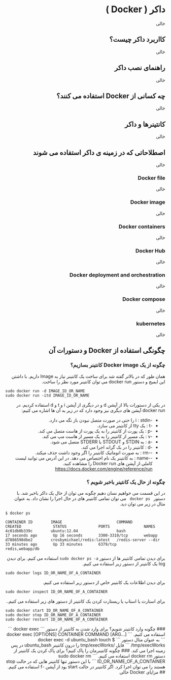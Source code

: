 <div dir = 'rtl'>

# داکر ( Docker )
خالی
## کااربرد داکر چیست؟
خالی
## راهنمای نصب داکر
خالی
## چه کسانی از Docker استفاده می کنند؟
خالی
## کانتینرها و داکر
خالی
## اصطلاحاتی که در زمینه ی داکر استفاده می شوند
خالی
### Docker file
خالی
### Docker image
خالی
### Docker containers
خالی
### Docker Hub
خالی
### Docker deployment and orchestration
خالی
### Docker compose
خالی
### kubernetes
خالی
## چگونگی استفاده از Docker و دستورات آن
### چگونه از یک Docker image کانتینر بسازیم؟
همان طور که در بالاتر گفته شد برای ساخت یک کانتینر نیاز به Image داریم. با داشتن این ایمیج و دستور docker run می توان کانتینر مورد نظر را ساخت.

<div dir = 'ltr'>
  
```
sudo docker run -d IMAGE_ID_OR_NAME
sudo docker run -itd IMAGE_ID_OR_NAME
```
</div>

در یکی از دستورات بالا از آپشن d و در دیگری از آپشن i و t و d استفاده کردیم. در docker run آپشن های دیگری نیز وجود دارد که در زیر به آن ها اشاره می کنیم:
  - -i : stdin را حتی در صورت متصل نبودن باز نگه می دارد.
  - -t : یک tty از کانتینر می سازد.
  - -p : یک پورت از کانتینر را به یک پورت از هاست متصل می کند.
  - -v : یک مسیر از کانتینر را به یک مسیر از هاست مپ می کند.
  - -a : به STDIN و STDOUT یا STDERR متصل می شود.
  - -d : کانتینر را در بک گراند اجرا می کند.
  - --rm : به صورت اتوماتیک کانتینر را اگر وجود داشت حذف میکند.
  - --name : به کانتینر یک نام اختصاص می دهد.
  در این آدرس می توانید لیست کاملی از آپشن های Docker run را مشاهده کنید.
  https://docs.docker.com/engine/reference/run
  
### چگونه از حال یک کانتینر باخبر شویم ؟
در این قسمت می خواهیم نسان دهیم چگونه می توان از حال یک داکر باخبر شد.
با دستور ```  docker ps  ```  می توان تمامی کانتینر های در حال اجرا را نشان داد. به عنوان مثال در زیر می توان دید.

<div dir = 'ltr'>
  
```
$ docker ps

CONTAINER ID        IMAGE                        COMMAND                CREATED              STATUS              PORTS               NAMES
4c01db0b339c        ubuntu:12.04                 bash                   17 seconds ago       Up 16 seconds       3300-3310/tcp       webapp
d7886598dbe2        crosbymichael/redis:latest   /redis-server --dir    33 minutes ago       Up 33 minutes       6379/tcp            redis,webapp/db
```
</div>

برای دیدن تمامی کانتینر ها  از دستور ``` sudo docker ps -a ``` استفاده می کنیم.
برای دیدن log یک کانتینر از دستور زیر استفاده می کنیم.

<div dir = 'ltr'>

``` sudo docker logs ID_OR_NAME_OF_A_CONTAINER ```

</div>
برای دیدن اطلاعات یک کانتینر خاص از دستور زیر استفاده می کنیم.
<div dir = 'ltr'>

``` sudo docker inspect ID_OR_NAME_OF_A_CONTAINER ```
</div>
برای استارت یا استاپ یا ریستارت کردن یک کانتینر از دستور های زیر استفاده می کنیم..
<div dir = 'ltr'>

```
sudo docker start ID_OR_NAME_OF_A_CONTAINER
sudo docker stop ID_OR_NAME_OF_A_CONTAINER
sudo docker restart ID_OR_NAME_OF_A_CONTAINER
```
</div>
### چگونه وارد کانتینر شویم؟
برای وارد شدن به کانتینر از دستور ``` docker exec ``` استفاده می کنیم.
``` docker exec [OPTIONS] CONTAINER COMMAND [ARG...] ```
به عنوان مثال دستور  ``` $ docker exec -d ubuntu_bash touch /tmp/execWorks ``` فایل /tmp/execWorks را درون کانتینر ubuntu_bash در پس زمینه اجرا می کند.
### چگونه کانتینرمان را پاک کنیم؟
برای پاک کردن یک کانتینر از دستور docker rm استفاده می کنیم.
``` sudo docker rm ID_OR_NAME_OF_A_CONTAINER ``` 
با این دستور تنها کانتینر هایی که در حالت stop هستند را می توان اجرا کرد. اگر کانتینر در حالت start بود از آپشن -f استفاده می کنیم.
## مزایای Docker
خالی

</div>
